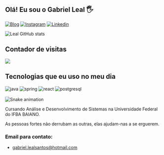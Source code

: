 ## Olá! Eu sou o Gabriel Leal 🖐️

[![Blog](https://img.shields.io/website?label=Gabriel-portifolio.com&style=for-the-badge&url=https://portifolio-gabriel-leal.vercel.app)](https://portifolio-gabriel-leal.vercel.app)
[![Instagram](https://img.shields.io/badge/Instagram-E4405F?style=for-the-badge&logo=instagram&logoColor=white)](https://www.instagram.com/__gabriel.leal__/)
[![Linkedin](https://img.shields.io/badge/LinkedIn-0077B5?style=for-the-badge&logo=linkedin&logoColor=white)](https://www.linkedin.com/in/gabriel-leal-santos/)

![Leal GitHub stats](https://github-readme-stats.vercel.app/api?username=Gabriellealsantos&show_icons=true&theme=tokyonight&count_private=true)

## Contador de visitas
<div align="start">
    <p align="start" style="margin: 0;"><img align="center" src="https://profile-counter.glitch.me/{Gabriellealsantos}/count.svg" /></p> 
</div>

## Tecnologias que eu uso no meu dia

<div style="display: inline_block">
  <img align="center" alt="java" src="https://img.shields.io/badge/Java-ED8B00?style=for-the-badge&logo=openjdk&logoColor=white" />
  <img align="center" alt="spring" src="https://img.shields.io/badge/Spring-6DB33F?style=for-the-badge&logo=spring&logoColor=white" />
  <img align="center" alt="react" src="https://img.shields.io/badge/React-20232A?style=for-the-badge&logo=react&logoColor=61DAFB" />
  <img align="center" alt="postgresql" src="https://img.shields.io/badge/PostgreSQL-316192?style=for-the-badge&logo=postgresql&logoColor=white" />
</div><br/>


<img src="https://raw.githubusercontent.com/maurodesouza/maurodesouza/output/snake.svg" alt="Snake animation" />


Cursando Análise e Desenvolvimento de Sistemas na Universidade Federal do IFBA BAIANO.

As pessoas fortes não derrubam as outras, elas ajudam-nas a se erguerem.

### Email para contato:
- [gabriel.lealsantos@hotmail.com](gabriel.lealsantos@hotmail.com)


